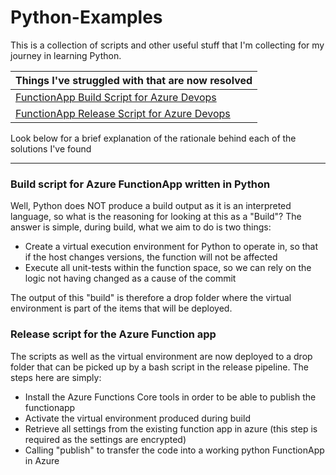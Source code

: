 # Python-Examples
This is a collection of scripts and other useful stuff that I'm collecting for my journey in learning Python. 

| Things I've struggled with that are now resolved | 
| ---------------- |
| [FunctionApp Build Script for Azure Devops](https://github.com/digitaldias/Python-Examples/blob/master/build-and-test.yaml) |
| [FunctionApp Release Script for Azure Devops](https://github.com/digitaldias/Python-Examples/blob/master/deploy-to-functionapp.sh) |


Look below for a brief explanation of the rationale behind each of the solutions I've found

-----

### Build script for Azure FunctionApp written in Python
Well, Python does NOT produce a build output as it is an interpreted language, so what is the reasoning for looking at this as a "Build"?
The answer is simple, during build, what we aim to do is two things:
* Create a virtual execution environment for Python to operate in, so that if the host changes versions, the function will not be affected
* Execute all unit-tests within the function space, so we can rely on the logic not having changed as a cause of the commit

The output of this "build" is therefore a drop folder where the virtual environment is part of the items that will be deployed. 

### Release script for the Azure Function app
The scripts as well as the virtual environment are now deployed to a drop folder that can be picked up by a bash script in the release pipeline. The steps here are simply: 
* Install the Azure Functions Core tools in order to be able to publish the functionapp
* Activate the virtual environment produced during build
* Retrieve all settings from the existing function app in azure (this step is required as the settings are encrypted)
* Calling "publish" to transfer the code into a working python FunctionApp in Azure
